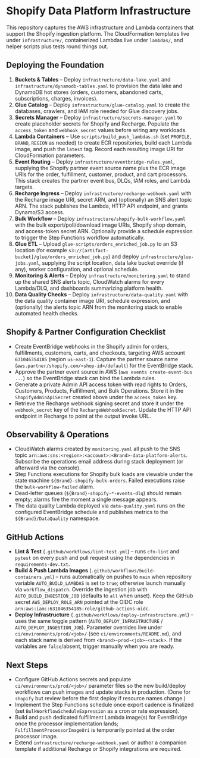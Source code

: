 # Shopify Data Platform Infrastructure

This repository captures the AWS infrastructure and Lambda containers that support the Shopify ingestion platform. The CloudFormation templates live under `infrastructure/`, containerized Lambdas live under `lambdas/`, and helper scripts plus tests round things out.

## Deploying the Foundation

1. **Buckets & Tables** – Deploy `infrastructure/data-lake.yaml` and `infrastructure/dynamodb-tables.yaml` to provision the data lake and DynamoDB hot stores (orders, customers, abandoned carts, subscriptions, charges, invoices).
2. **Glue Catalog** – Deploy `infrastructure/glue-catalog.yaml` to create the databases, crawlers, and IAM role needed for Glue discovery jobs.
3. **Secrets Manager** – Deploy `infrastructure/secrets-manager.yaml` to create placeholder secrets for Shopify and Recharge. Populate the `access_token` and `webhook_secret` values before wiring any workloads.
4. **Lambda Containers** – Use `scripts/build_push_lambdas.sh` (set `PROFILE`, `BRAND`, `REGION` as needed) to create ECR repositories, build each Lambda image, and push the `latest` tag. Record each resulting image URI for CloudFormation parameters.
5. **Event Routing** – Deploy `infrastructure/eventbridge-rules.yaml`, supplying the Shopify partner event source name plus the ECR image URIs for the order, fulfillment, customer, product, and cart processors. This stack creates the partner event bus, DLQs, IAM roles, and Lambda targets.
6. **Recharge Ingress** – Deploy `infrastructure/recharge-webhook.yaml` with the Recharge image URI, secret ARN, and (optionally) an SNS alert topic ARN. The stack publishes the Lambda, HTTP API endpoint, and grants Dynamo/S3 access.
7. **Bulk Workflow** – Deploy `infrastructure/shopify-bulk-workflow.yaml` with the bulk export/poll/download image URIs, Shopify shop domain, and access-token secret ARN. Optionally provide a schedule expression to trigger the Step Functions workflow automatically.
8. **Glue ETL** – Upload `glue-scripts/orders_enriched_job.py` to an S3 location (for example `s3://[artifact-bucket]/glue/orders_enriched_job.py`) and deploy `infrastructure/glue-jobs.yaml`, supplying the script location, data lake bucket override (if any), worker configuration, and optional schedule.
9. **Monitoring & Alerts** – Deploy `infrastructure/monitoring.yaml` to stand up the shared SNS alerts topic, CloudWatch alarms for every Lambda/DLQ, and dashboards summarizing platform health.
10. **Data Quality Checks** – Deploy `infrastructure/data-quality.yaml` with the data quality container image URI, schedule expression, and (optionally) the alerts topic ARN from the monitoring stack to enable automated health checks.

## Shopify & Partner Configuration Checklist

- Create EventBridge webhooks in the Shopify admin for orders, fulfillments, customers, carts, and checkouts, targeting AWS account `631046354185` (region `us-east-1`). Capture the partner source name (`aws.partner/shopify.com/<shop-id>/default`) for the EventBridge stack.
- Approve the partner event source in AWS (`aws events create-event-bus ...`) so the EventBridge stack can bind the Lambda rules.
- Generate a private Admin API access token with read rights to Orders, Customers, Products, Fulfillment, and Bulk Operations. Store it in the `ShopifyAdminApiSecret` created above under the `access_token` key.
- Retrieve the Recharge webhook signing secret and store it under the `webhook_secret` key of the `RechargeWebhookSecret`. Update the HTTP API endpoint in Recharge to point at the output invoke URL.

## Observability & Operations

- CloudWatch alarms created by `monitoring.yaml` all push to the SNS topic `arn:aws:sns:<region>:<account>:<Brand>-data-platform-alerts`. Subscribe the operations email address during stack deployment (or afterward via the console).
- Step Functions executions for Shopify bulk loads are viewable under the state machine `${Brand}-shopify-bulk-orders`. Failed executions raise the `bulk-workflow-failed` alarm.
- Dead-letter queues (`${Brand}-shopify-*-events-dlq`) should remain empty; alarms fire the moment a single message appears.
- The data quality Lambda deployed via `data-quality.yaml` runs on the configured EventBridge schedule and publishes metrics to the `${Brand}/DataQuality` namespace.

## GitHub Actions

- **Lint & Test** (`.github/workflows/lint-test.yml`) – runs `cfn-lint` and `pytest` on every push and pull request using the dependencies in `requirements-dev.txt`.
- **Build & Push Lambda Images** (`.github/workflows/build-containers.yml`) – runs automatically on pushes to `main` when repository variable `AUTO_BUILD_LAMBDAS` is set to `true`; otherwise launch manually via `workflow_dispatch`. Override the ingestion job with `AUTO_BUILD_INGESTION_JOB` (defaults to `all` when unset). Keep the GitHub secret `AWS_DEPLOY_ROLE_ARN` pointed at the OIDC role `arn:aws:iam::631046354185:role/github-actions-oidc`.
- **Deploy Infrastructure** (`.github/workflows/deploy-infrastructure.yml`) – uses the same toggle pattern (`AUTO_DEPLOY_INFRASTRUCTURE` / `AUTO_DEPLOY_INGESTION_JOB`). Parameter overrides live under `ci/environments/prod/<job>/` (see `ci/environments/README.md`), and each stack name is derived from `<brand>-prod-<job>-<stack>`. If the variables are `false`/absent, trigger manually when you are ready.

## Next Steps

- Configure GitHub Actions secrets and populate `ci/environments/prod/<job>/` parameter files so the new build/deploy workflows can push images and update stacks in production. (Done for `shopify` but review before the first deploy if resource names change.)
- Implement the Step Functions schedule once export cadence is finalized (set `BulkWorkflowScheduleExpression` as a cron or rate expression).
- Build and push dedicated fulfillment Lambda image(s) for EventBridge once the processor implementation lands; `FulfillmentProcessorImageUri` is temporarily pointed at the order processor image.
- Extend `infrastructure/recharge-webhook.yaml` or author a companion template if additional Recharge or Shopify integrations are required.
